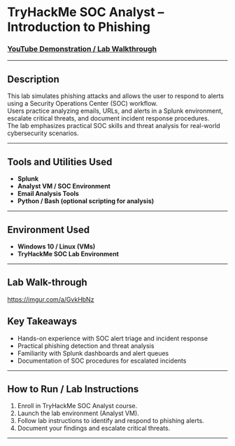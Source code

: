 # TryHackMe SOC Analyst – Introduction to Phishing

### [YouTube Demonstration / Lab Walkthrough](https://www.youtube.com/placeholder)

---

## Description
This lab simulates phishing attacks and allows the user to respond to alerts using a Security Operations Center (SOC) workflow.  
Users practice analyzing emails, URLs, and alerts in a Splunk environment, escalate critical threats, and document incident response procedures.  
The lab emphasizes practical SOC skills and threat analysis for real-world cybersecurity scenarios.

---

## Tools and Utilities Used

- **Splunk**  
- **Analyst VM / SOC Environment**  
- **Email Analysis Tools**  
- **Python / Bash (optional scripting for analysis)**  

---

## Environment Used

- **Windows 10 / Linux (VMs)**  
- **TryHackMe SOC Lab Environment**  

---

## Lab Walk-through
https://imgur.com/a/GvkHbNz

## Key Takeaways

- Hands-on experience with SOC alert triage and incident response  
- Practical phishing detection and threat analysis  
- Familiarity with Splunk dashboards and alert queues  
- Documentation of SOC procedures for escalated incidents  

---

## How to Run / Lab Instructions

1. Enroll in TryHackMe SOC Analyst course.  
2. Launch the lab environment (Analyst VM).  
3. Follow lab instructions to identify and respond to phishing alerts.  
4. Document your findings and escalate critical threats.  

---

